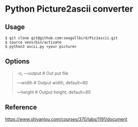 # Python Picture2ascii converter

## Usage

```
$ git clone git@github.com:seagullbird/Pic2ascii.git
$ source venv/bin/activate
$ python3 ascii.py <your picture>
```

## Options

> -o, —output	# Out put file
>
> —width			# Output width, default=80
>
> —height		# Output height, default=80

## Reference

https://www.shiyanlou.com/courses/370/labs/1191/document